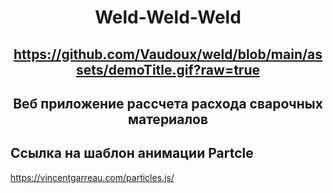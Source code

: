 <h1 align="center">Weld-Weld-Weld</h1>
<h2 align="center">

https://github.com/Vaudoux/weld/blob/main/assets/demoTitle.gif?raw=true

<h2 align="center">Веб приложение рассчета расхода сварочных материалов</h1>

## Ссылка на шаблон анимации Partcle
https://vincentgarreau.com/particles.js/
